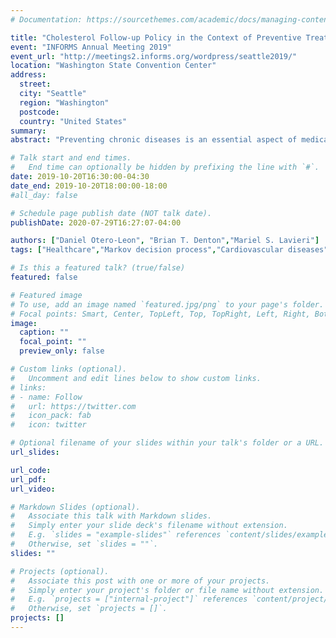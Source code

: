 ```yaml
---
# Documentation: https://sourcethemes.com/academic/docs/managing-content/

title: "Cholesterol Follow-up Policy in the Context of Preventive Treatment of Cardiovascular Disease."
event: "INFORMS Annual Meeting 2019"
event_url: "http://meetings2.informs.org/wordpress/seattle2019/"
location: "Washington State Convention Center"
address: 
  street:
  city: "Seattle"
  region: "Washington"
  postcode: 
  country: "United States"
summary:
abstract: "Preventing chronic diseases is an essential aspect of medical care for healthy patients, but deciding when to collect information, such as the patient’s cholesterol levels, is difficult. Measuring too frequently may be unnecessary and costly; on the other hand, measuring too infrequently means the patient may forgo needed treatment and experience adverse events related to the disease. We present results from estimating a stochastic model based on longitudinal data for cholesterol in a large cohort of patients seen in the national Veterans Affairs health system. We further use this model to study policies for when to collect measurements to assess the need for cholesterol lowering medications."

# Talk start and end times.
#   End time can optionally be hidden by prefixing the line with `#`.
date: 2019-10-20T16:30:00-04:30
date_end: 2019-10-20T18:00:00-18:00
#all_day: false

# Schedule page publish date (NOT talk date).
publishDate: 2020-07-29T16:27:07-04:00

authors: ["Daniel Otero-Leon", "Brian T. Denton","Mariel S. Lavieri"]
tags: ["Healthcare","Markov decision process","Cardiovascular diseases"]

# Is this a featured talk? (true/false)
featured: false

# Featured image
# To use, add an image named `featured.jpg/png` to your page's folder. 
# Focal points: Smart, Center, TopLeft, Top, TopRight, Left, Right, BottomLeft, Bottom, BottomRight.
image:
  caption: ""
  focal_point: ""
  preview_only: false

# Custom links (optional).
#   Uncomment and edit lines below to show custom links.
# links:
# - name: Follow
#   url: https://twitter.com
#   icon_pack: fab
#   icon: twitter

# Optional filename of your slides within your talk's folder or a URL.
url_slides:

url_code:
url_pdf:
url_video:

# Markdown Slides (optional).
#   Associate this talk with Markdown slides.
#   Simply enter your slide deck's filename without extension.
#   E.g. `slides = "example-slides"` references `content/slides/example-slides.md`.
#   Otherwise, set `slides = ""`.
slides: ""

# Projects (optional).
#   Associate this post with one or more of your projects.
#   Simply enter your project's folder or file name without extension.
#   E.g. `projects = ["internal-project"]` references `content/project/deep-learning/index.md`.
#   Otherwise, set `projects = []`.
projects: []
---
```

